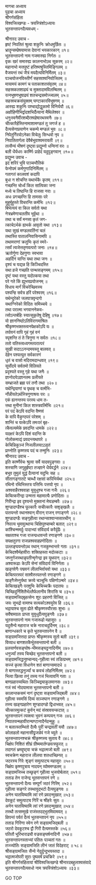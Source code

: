 मागचा अध्याय  
पुढचा अध्याय  
श्रीगर्गसंहिता  
विश्वजित्खण्डः - त्रयस्त्रिंशोऽध्यायः  
भूतसन्तापनदैत्यवधम् -  
  
श्रीनारद उवाच -  
हृष्टं निपतितं श्रुत्वा शकुनिः क्रोधमुर्छितः ॥  
भ्रातॄन्सम्प्रेषयामास देवानां भयकारकान् ॥१॥  
भूतसन्तापनो नाम गजमारुह्य निर्गतः ॥  
वृकः खरं समारुह्य कालनाभोऽथ सूकरम् ॥२॥  
महानाभो मत्तपुष्टं हरिश्मश्रुस्तिमिङ्गिलम् ॥  
वैजयन्तं रथं जैत्रं मयदैत्यविनिर्मितम् ॥३॥  
पञ्चयोजनविस्तीर्णं सहस्राश्वनियोजितम् ॥  
मायामयं कामगं च पताकाशतसंवृतम् ॥४॥  
सहस्रकलशाढ्यं च मुक्तादामविलम्बितम् ॥  
रत्नभूषणभूषाढ्यं शतचन्द्रसमोज्ज्वलम् ॥५॥  
सहस्रचक्रसंयुक्तम् घण्टाकारविभूषणम् ॥  
आरुह्य शकुनिः पश्चाद्योद्धुकामो विनिर्ययौ ॥६॥  
अक्षौहिणीभिर्द्वादशभिर्दैत्यानां मैथिलेश्वर ॥  
धनुःस्वनैर्वीरशब्दैरश्वहेषारथस्वनैः ॥७॥  
चीत्कारैर्हस्तिनामाशामण्डलं तु जगर्ज ह ॥  
दैत्यसेनाप्रयाणेन चकम्पे मण्डलं भुवः ॥८॥  
निपेतुर्गिरयोऽनेका विचेलुः सिन्धवो नृप ॥  
निपातितार्गला देवैर्बभूवाश्वमरावती ॥९॥  
तत्सैन्यं भीषणं दृष्ट्वा प्रद्युम्नो धन्विनां वरः ॥  
बली धैर्यधरः कार्ष्णिः प्राहेदं यदुपुङ्गवान् ॥१०॥  
प्रद्युम्न उवाच -  
इदं शरिरं भुवि पाञ्चभौतिकं  
     फेनोपमं कर्मगुणादिनिर्मितम् ॥  
गतागतं कालवशं कदापि  
     बुधा न शोचन्ति यथार्भकैः कृतम् ॥११॥  
गच्छन्ति चोर्ध्वं किल सात्विका जना  
     मध्ये च तिष्ठन्ति हि राजसा नराः ॥  
अधः प्रगच्छन्ति हि तामसाः परे  
     मुहुर्मुहुस्ते विचरन्ति कर्मभिः ॥१२॥  
बिभेत्ययं वा किल सर्वतो यथा  
     नेत्रभ्रमेणाचलतीव भूर्वृथा ॥  
तथा च सर्वं मनसा कृतं जग-  
     त्काचेऽर्भकं ह्यभर्क आवृतो यथा ॥१३॥  
यथा सुखं मण्डलवर्तिनां चलं  
     तथास्ति पातालनिवासिनामपि ॥  
तथामराणां क्रतुभिः कृतं स्मरे-  
     त्सर्वं त्यजेत्ततृणवत्परो जनाः ॥१४॥  
ऋतोर्गुणा देहगुणाः स्वभावा  
     अहर्दिनं यान्ति यथा तथा जनः ॥  
दृश्यं च यद्यन्न हि किञ्चिदस्ति  
     यथा व्रजे गच्छति पान्थसङ्गमम् ॥१५॥  
दृष्टं यथा वस्तु यदोल्कया तथा  
     परे गते किं ह्युभयप्रयोजनम् ॥  
विधाय मार्गं विचरेच्छिवस्य  
     पश्यन्हि सर्वत्र हरिं परेश्वरम् ॥१६॥  
यथेन्दुरेको जलपात्रवृन्दगो  
     यथाग्निरेको विदितः समिच्चये ॥  
तथा परात्मा भगवाननेकव-  
     त्सोऽन्तर्बहिः स्यात्सुकृतेषु देहिषु ॥१७॥  
यो ज्ञाननिष्ठोऽतिविरागमाश्रितः  
     श्रीकृष्णभक्तस्त्वनपेक्षकोऽपि यः ॥  
तपोवनं वापि गृहं गृहं वनं  
     स्पृशन्ति तं ते त्रिगुणा न सर्वतः ॥१८॥  
ततो यतिस्त्वध्यगमत्परात्परं  
     सुखी सदाऽऽनन्दमयस्तु बालवत् ॥  
देहेन पश्यत्युत सर्वकारणं  
     धृतं च वासो मदिरामदान्धवत् ॥१९॥  
सूर्योदये सर्वतमो विलियते  
     प्रदृश्यते वस्तु गृहे यथा जनैः ॥  
ज्ञानोदयेऽज्ञानतमः प्रलीयते  
     सम्भ्राजते ब्रह्म परं तनौ तथा ॥२०॥  
यथेन्द्रियाणां च पृथक् च वर्त्मभि-  
     र्नोन्नीयतेऽर्थस्त्रिगुणाश्रयः परः ॥  
एकं ह्यनन्तस्य परस्य धाम त-  
     त्तथा मुनीनां किल शास्त्रवर्त्मिभिः ॥२१॥  
परं पदं केऽपि वदन्ति वैष्णवं  
     के वापि वैकुण्ठपरं परेशम् ॥  
शान्तिं च यत्केऽपि तमःपरं बृह-  
     त्कैवल्यमेके प्रवदन्ति धामके ॥२२॥  
यदक्षरं केऽपि दिशं वदन्ति के  
     गोलोकमाद्यं प्रवदन्त्यथापरे ॥  
केचिन्निकुञ्जं निजलीलयाऽऽवृतं  
     प्राप्नोति कृष्णस्य पदं च तन्मुनिः ॥२३॥  
श्रीनारद उवाच -  
इति कार्ष्णेर्वचः श्रुत्वा सर्वे यादवपुङ्गवाः ॥  
शस्त्राणि जगृहुर्हृष्टा तज्ज्ञाने धैर्यवर्द्धने ॥२४॥  
बभूव तुमुलं युद्धं दैत्यानां यदुभिः सह ॥  
सीतागङ्गातटे चाब्धौ रक्षसां कपिभिर्यथा ॥२५॥  
रथिनो रथिभिस्तत्र पत्तिभिः पत्तयो नृप ॥  
अश्ववाहैरश्ववाहा युयुधुश्च गजा गजैः ॥२६॥  
केचित्करीन्द्रा उन्मत्ता महामात्यैः प्रणोदिताः ॥  
गिरीन्द्रा इव दृश्यन्ते मुक्तानां मेघडम्बरैः ॥२७॥  
शुण्डादण्डैश्च फूत्कारैः सचीत्कारैः सशृङ्खलैः ॥  
पातयन्तो रथानश्वान् वीरान् राजन् रणाङ्गणे ॥२८॥  
शुण्डादण्डैः सङ्गृहीत्वा रथान्साश्वान्ससारथीन् ॥  
निपात्य भूमावुत्थाप्य चिक्षिपुश्चाम्बरे बलात् ॥२९॥  
कांश्चिन्ममर्दुः पादाभ्यां संविदार्य करैर्दृढैः ॥  
सक्षताश्च गजा राजन्प्रधावन्तो रणाङ्गणे ॥३०॥  
सपक्षतुरगा राजन्नश्ववाहप्रणोदिताः ॥  
उल्लङ्घयन्तोऽथ रथान् गजकुम्भान्तरे गताः ॥३१॥  
केचिदश्वैर्महावीराः शक्तिहस्ता मदोत्कटाः ॥  
जघ्नुर्गजस्थान्नृपतीन्मृगेन्द्रा इव यूथपान् ॥३२॥  
अश्वारूढाः केऽपि सेनां संविदार्य विनिर्गताः ॥  
खड्गवेगैः पद्मवनं लीलाभिर्वायवो यथा ॥३३॥  
केचित्परस्परं साश्वैरुत्पतन्तो रणाङ्गणे ॥  
खड्गैर्जघ्नुर्यथा क्रव्ये चञ्चुभिः पक्षिणोऽम्बरे ॥३४॥  
केचित्खड्गैः परशुभिः केचिच्चक्रैः पदातयः ॥  
चिच्छिदुर्निशितैर्भल्लैर्फलानीव शिरांसि च ॥३५॥  
सङ्ग्रामजिद्बृहत्सेनः शूरः प्रहरणो विजित् ॥  
जयः सुभद्रो वामश्च सत्यकोऽश्वयुरेव हि ॥३६॥  
भद्रायाश्च सुता ह्येते श्रीकृष्णस्यौरसाः शुभाः ॥  
सर्वेषामग्रतः प्राप्ता युयुधुर्दैत्यपुङ्गवैः ॥३७॥  
भूतसन्तापनो नाम गजारूढो महासुरः ॥  
यदुसैन्ये महाराज चक्रे नाराचदुर्दिनम् ॥३८॥  
बाणान्धकारे च कृते भूतसन्तापनेन वै ॥  
सङ्ग्रामजित्तदा प्राप्तः श्रीकृष्णस्य सुतो बली ॥३९॥  
विव्याध बाणशतकैर्भूतसन्तापनो बली ॥  
प्रलयार्णवसङ्घोष-भीमसङ्घट्टनादिनीम् ॥४०॥  
धनुर्ज्यां तस्य चिच्छेद भूतसन्तापनो बली ॥  
सङ्ग्रामजिद्धनुश्चान्यद्‌-गृहीत्वा स्वं तडित्प्रभम् ॥४१॥  
सज्जं कृत्वा विधानेन शतं बाणान्समादधे ॥  
ते बाणास्तद्धनुर्ज्यां च कवचं लोहनिर्मितम् ॥४२॥  
भित्वा छित्वा तनुं तस्य गजं भित्वावनिं गताः ॥  
बाणप्रहारव्यथितः किञ्चिद्व्याकुलमानसः ॥४३॥  
गजं स्वं नोदयामास भूतसन्तापनो बली ॥  
कालान्तकसमं नागं दृष्ट्वा सङ्ग्रामजिद्‌बली ॥४४॥  
गृहीत्वा स्वमसिं दिव्यं सञ्जघान रणाङ्गणे ॥  
तस्य खड्गप्रहारेण शूण्डादण्डो द्विधाभवत् ॥४५॥  
चीत्कारमुत्कटं कुर्वन् मदं संस्रावयन्कटात् ॥  
भूतसन्तापनं त्यक्त्वा भुवनं कम्पयन् गजः ॥४६॥  
निपातयन्महावीरान्घण्टानादैर्नदन्मुहुः ॥  
न बलात्स्तम्भितो दैत्यैः पुरीं चन्द्रावतीं ययौ ॥४७॥  
कोलाहलो महानासीद्व्रजन्नेवं गजे च्युते ॥  
भूतसन्तापनश्चक्रं श्रीकृष्णस्य सुताय वै ॥४८॥  
चिक्षेप निशितं शीघ्रं ग्रीष्ममार्तण्डवत्स्फुरत् ॥  
तदागतं भ्रमद्दृष्ट्वा चक्रं भद्रात्मजो बली ॥४९॥  
स्वचक्रेण महाराज लीलया शतधाच्छिनत् ॥  
जठरस्य गिरेः शृङ्गं समुत्पाट्य महासुरः ॥५०॥  
चिक्षेप कृष्णपुत्राय नादयन् व्योममण्डलम् ॥  
सङ्ग्रामजिच्च तच्छृङ्गं गृहीत्वा भुजयोर्बलात् ॥५१॥  
तताड तेन राजेन्द्र भूतसन्तापनं रणे ॥  
भूतसन्तापनो दैत्यः सम्पूर्णं जठरं गिरिम् ॥५२॥  
गृहीत्वा सङ्गरे तस्थावुद्‌भटो दैत्यपुङ्गवः ॥  
अनेन घातयिष्यामि त्वां रणे प्रवदन्मुखात् ॥५३॥  
देवकूटं समुत्पाट्य गिरिं च श्रीहरेः सुतः ॥  
अनेन घातयिष्यामि त्वां रणे प्रवदन्मुखात् ॥५४॥  
तस्थौ तत्सम्मुखे राजंस्तदद्‌भुतमिवामवत् ॥  
क्षिपन्तं पर्वतं दैत्यं भूतसन्तापनं नृप ॥५५॥  
तताड गिरिणा स्वेन रणे सङ्ग्रामजिद्‌बली ॥  
जठरो देवकूटश्च द्वौ गिरी दैत्यमस्तके ॥५६॥  
पतितौ भूरिभाराढ्यौ वज्रसङ्घर्षनादिनौ ॥५७॥  
भूतसन्तापनस्ताभ्यां पतितः पञ्चतां गतः ॥  
तज्ज्योतिः सङ्ग्रामजिति लीनं जातं विदेहराट् ॥ ५८॥  
श्रीसङ्ग्रामजितः सैन्ये नेदुर्दुन्दुभयस्तदा ॥  
भद्रात्मजोपरी सुराः पुष्पवर्षं प्रचक्रिरे ॥५९॥  
इति श्रीगर्गसंहितायां श्रीविश्वजित्खण्डे श्रीनारदबहुलाश्वसंवादे  
भूतसन्तापनदैत्यवधो नाम त्रयस्त्रिंशोऽध्यायः ॥३३॥  
  
GO TOP
